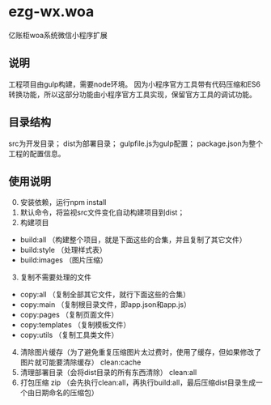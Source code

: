 # ezg-wx.woa
亿账柜woa系统微信小程序扩展

## 说明

工程项目由gulp构建，需要node环境。
因为小程序官方工具带有代码压缩和ES6转换功能，所以这部分功能由小程序官方工具实现，保留官方工具的调试功能。

## 目录结构

src为开发目录；
dist为部署目录；
gulpfile.js为gulp配置；
package.json为整个工程的配置信息。

## 使用说明

0. 安装依赖，运行npm install
1. 默认命令，将监视src文件变化自动构建项目到dist；
2. 构建项目
- build:all  （构建整个项目，就是下面这些的合集，并且复制了其它文件）
- build:style  （处理样式表）
- build:images  （图片压缩）
3. 复制不需要处理的文件
- copy:all  （复制全部其它文件，就行下面这些的合集）
- copy:main  （复制根目录文件，即app.json和app.js）
- copy:pages  （复制页面文件）
- copy:templates  （复制模板文件）
- copy:utils  （复制工具类文件）
4. 清除图片缓存（为了避免重复压缩图片太过费时，使用了缓存，但如果修改了图片就可能要清除缓存）
clean:cache
5. 清理部署目录（会将dist目录的所有东西清除）
clean:all
6. 打包压缩
zip  （会先执行clean:all，再执行build:all，最后压缩dist目录生成一个由日期命名的压缩包）
